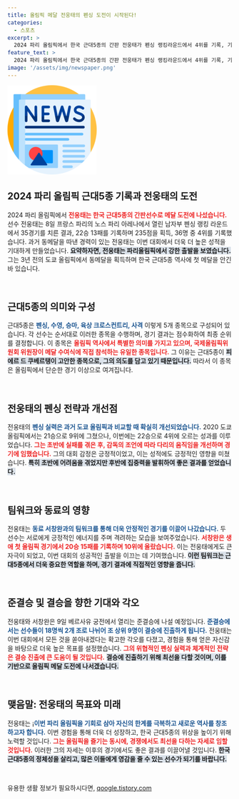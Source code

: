 ```yaml
---
title: 올림픽 메달 전웅태의 펜싱 도전이 시작된다!
categories:
  - 스포츠
excerpt: >
  2024 파리 올림픽에서 한국 근대5종의 간판 전웅태가 펜싱 랭킹라운드에서 4위를 기록, 기대감을 높였다. 동메달리스트인 그가 이번 대회에서도 더 높은 순위를 노리며 전략을 세우고 있다.
feature_text: >
  2024 파리 올림픽에서 한국 근대5종의 간판 전웅태가 펜싱 랭킹라운드에서 4위를 기록, 기대감을 높였다. 동메달리스트인 그가 이번 대회에서도 더 높은 순위를 노리며 전략을 세우고 있다.
image: '/assets/img/newspaper.png'
---
```


<p><img src="/assets/img/newspaper.png" alt="kimp 속보" /></p>

<h2 data-ke-size="size26">2024 파리 올림픽 근대5종 기록과 전웅태의 도전</h2>

<p data-ke-size="size16">2024 파리 올림픽에서 <b><span style="color: #ee2323;">전웅태는 한국 근대5종의 간판선수로 메달 도전에 나섰습니다.</span></b> 선수 전웅태는 8일 프랑스 파리의 노스 파리 아레나에서 열린 남자부 펜싱 랭킹 라운드에서 35경기를 치른 결과, 22승 13패를 기록하며 235점을 획득, 36명 중 4위를 기록했습니다. 과거 동메달을 따낸 경력이 있는 전웅태는 이번 대회에서 더욱 더 높은 성적을 기대하게 만들었습니다. <b><span style="background-color: #21538527;">요약하자면, 전웅태는 파리올림픽에서 강한 출발을 보였습니다.</span></b> 그는 3년 전의 도쿄 올림픽에서 동메달을 획득하며 한국 근대5종 역사에 첫 메달을 안긴 바 있습니다.</p>

<p data-ke-size="size16">&nbsp;</p>

<h2 data-ke-size="size26">근대5종의 의미와 구성</h2>

<p data-ke-size="size16">근대5종은 <b><span style="color: #1a5490;">펜싱, 수영, 승마, 육상 크로스컨트리, 사격</span></b> 이렇게 5개 종목으로 구성되어 있습니다. 각 선수는 순서대로 이러한 종목을 수행하며, 경기 결과는 점수화하여 최종 순위를 결정합니다. 이 종목은 <b><span style="color: #ee2323;">올림픽 역사에서 특별한 의미를 가지고 있으며, 국제올림픽위원회 위원장이 메달 수여식에 직접 참석하는 유일한 종목입니다.</span></b> 그 이유는 근대5종이 <b><span style="background-color: #21538527;">피에르 드 쿠베르탱이 고안한 종목으로, 그의 의도를 담고 있기 때문입니다.</span></b> 따라서 이 종목은 올림픽에서 단순한 경기 이상으로 여겨집니다.</p>

<p data-ke-size="size16">&nbsp;</p>

<h2 data-ke-size="size26">전웅태의 펜싱 전략과 개선점</h2>

<p data-ke-size="size16">전웅태의 <b><span style="color: #1a5490;">펜싱 실력은 과거 도쿄 올림픽과 비교할 때 확실히 개선되었습니다.</span></b> 2020 도쿄 올림픽에서는 21승으로 9위에 그쳤으나, 이번에는 22승으로 4위에 오르는 성과를 이루었습니다. <b><span style="color: #ee2323;">그는 초반에 실패를 겪은 후, 감독의 조언에 따라 다리의 움직임을 개선하며 경기에 임했습니다.</span></b> 그의 대회 감정은 긍정적이었고, 이는 성적에도 긍정적인 영향을 미쳤습니다. <b><span style="background-color: #21538527;">특히 초반에 어려움을 겪었지만 후반에 집중력을 발휘하여 좋은 결과를 얻었습니다.</span></b></p>

<p data-ke-size="size16">&nbsp;</p>

<h2 data-ke-size="size26">팀워크와 동료의 영향</h2>

<p data-ke-size="size16">전웅태는 <b><span style="color: #1a5490;">동료 서창완과의 팀워크를 통해 더욱 안정적인 경기를 이끌어 나갔습니다.</span></b> 두 선수는 서로에게 긍정적인 에너지를 주며 격려하는 모습을 보여주었습니다. <b><span style="color: #ee2323;">서창완은 생애 첫 올림픽 경기에서 20승 15패를 기록하며 10위에 올랐습니다.</span></b> 이는 전웅태에게도 큰 자극이 되었고, 이번 대회의 성공적인 출발을 이끄는 데 기여했습니다. <b><span style="background-color: #21538527;">이런 팀워크는 근대5종에서 더욱 중요한 역할을 하며, 경기 결과에 직접적인 영향을 줍니다.</span></b></p>

<p data-ke-size="size16">&nbsp;</p>

<h2 data-ke-size="size26">준결승 및 결승을 향한 기대와 각오</h2>

<p data-ke-size="size16">전웅태와 서창완은 9일 베르사유 궁전에서 열리는 준결승에 나설 예정입니다. <b><span style="color: #1a5490;">준결승에서는 선수들이 18명씩 2개 조로 나뉘어 조 상위 9명이 결승에 진출하게 됩니다.</span></b> 전웅태는 이번 대회에서 모든 것을 쏟아내겠다는 확고한 각오를 다졌고, 경험을 통해 얻은 자신감을 바탕으로 더욱 높은 목표를 설정했습니다. <b><span style="color: #ee2323;">그의 위협적인 펜싱 실력과 체계적인 전략은 결승 진출에 큰 도움이 될 것입니다.</span></b> <b><span style="background-color: #21538527;">결승에 진출하기 위해 최선을 다할 것이며, 이를 기반으로 올림픽 메달 도전에 나서겠습니다.</span></b></p>

<p data-ke-size="size16">&nbsp;</p>

<h2 data-ke-size="size26">맺음말: 전웅태의 목표와 미래</h2>

<p data-ke-size="size16">전웅태는 ¡<b><span style="color: #1a5490;">이번 파리 올림픽을 기회로 삼아 자신의 한계를 극복하고 새로운 역사를 창조하고자 합니다.</span></b> 이번 경험을 통해 더욱 더 성장하고, 한국 근대5종의 위상을 높이기 위해 노력할 것입니다. <b><span style="color: #ee2323;">그는 올림픽을 즐기는 동시에, 경쟁에서도 최선을 다하는 자세로 임할 것입니다.</span></b> 이러한 그의 자세는 이후의 경기에서도 좋은 결과를 이끌어낼 것입니다. <b><span style="background-color: #21538527;">한국 근대5종의 정체성을 살리고, 많은 이들에게 영감을 줄 수 있는 선수가 되기를 바랍니다.</span></b></p>

<p data-ke-size="size16">&nbsp;</p>
유용한 생활 정보가 필요하시다면, <a href="https://qoogle.tistory.com" rel="dofollow">qoogle.tistory.com</a>


